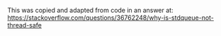 This was copied and adapted from code in an answer at:
https://stackoverflow.com/questions/36762248/why-is-stdqueue-not-thread-safe
